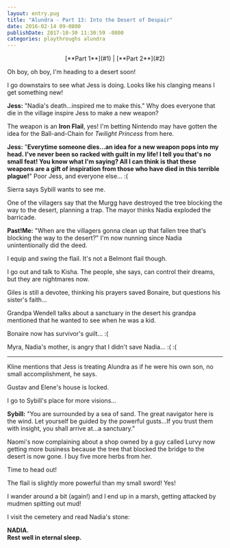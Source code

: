 ```yaml
---
layout: entry.pug
title: "Alundra - Part 13: Into the Desert of Despair"
date: 2016-02-14 09-0800
publishDate: 2017-10-30 11:30:59 -0800
categories: playthroughs alundra
---
```


<p style="text-align: center;">[**Part 1**](#1) | [**Part 2**](#2)</p>

<a name="1"></a>

Oh boy, oh boy, I'm heading to a desert soon!

I go downstairs to see what Jess is doing. Looks like his clanging means I get something new!

**Jess:** "Nadia's death...inspired me to make this." Why does everyone that die in the village inspire Jess to make a new weapon?

The weapon is an **Iron Flail**, yes! I'm betting Nintendo may have gotten the idea for the Ball-and-Chain for *Twilight Princess* from here.

**Jess:** "**Everytime someone dies...an idea for a new weapon pops into my head. I've never been so racked with guilt in my life! I tell you that's no small feat! You know what I'm saying? All I can think is that these weapons are a gift of inspiration from those who have died in this terrible plague!**" Poor Jess, and everyone else... :(

Sierra says Sybill wants to see me.

One of the villagers say that the Murgg have destroyed the tree blocking the way to the desert, planning a trap. The mayor thinks Nadia exploded the barricade.

**Past!Me:** "When are the villagers gonna clean up that fallen tree that's blocking the way to the desert?" I'm now nunning since Nadia unintentionally did the deed.

I equip and swing the flail. It's not a Belmont flail though.

I go out and talk to Kisha. The people, she says, can control their dreams, but they are nightmares now.

Giles is still a devotee, thinking his prayers saved Bonaire, but questions his sister's faith...

Grandpa Wendell talks about a sanctuary in the desert his grandpa mentioned that he wanted to see when he was a kid.

Bonaire now has survivor's guilt... :(

Myra, Nadia's mother, is angry that I didn't save Nadia... :( :(

<a name="2"></a>

---

Kline mentions that Jess is treating Alundra as if he were his own son, no small accomplishment, he says.

Gustav and Elene's house is locked.

I go to Sybill's place for more visions...

**Sybill:** "You are surrounded by a sea of sand. The great navigator here is the wind. Let yourself be guided by the powerful gusts...If you trust them with insight, you shall arrive at...a sanctuary."

Naomi's now complaining about a shop owned by a guy called Lurvy now getting more business because the tree that blocked the bridge to the desert is now gone. I buy five more herbs from her.

Time to head out!

The flail is slightly more powerful than my small sword! Yes!

I wander around a bit (again!) and I end up in a marsh, getting attacked by mudmen spitting out mud!

I visit the cemetery and read Nadia's stone:

**NADIA.<br/>
Rest well in eternal sleep.**
